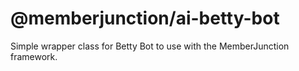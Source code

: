 # @memberjunction/ai-betty-bot
Simple wrapper class for Betty Bot to use with the MemberJunction framework.